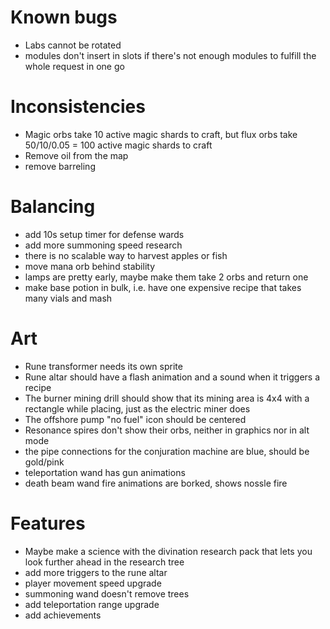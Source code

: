 # Known bugs

* Labs cannot be rotated
* modules don't insert in slots if there's not enough modules to fulfill the
  whole request in one go

# Inconsistencies

* Magic orbs take 10 active magic shards to craft, but flux orbs take 50/10/0.05 = 100 active magic shards to craft
* Remove oil from the map
* remove barreling

# Balancing

* add 10s setup timer for defense wards
* add more summoning speed research
* there is no scalable way to harvest apples or fish
* move mana orb behind stability
* lamps are pretty early, maybe make them take 2 orbs and return one
* make base potion in bulk, i.e. have one expensive recipe that takes many
  vials and mash

# Art

* Rune transformer needs its own sprite
* Rune altar should have a flash animation and a sound when it triggers a recipe
* The burner mining drill should show that its mining area is 4x4 with a rectangle while placing, just as the electric miner does
* The offshore pump "no fuel" icon should be centered
* Resonance spires don't show their orbs, neither in graphics nor in alt mode
* the pipe connections for the conjuration machine are blue, should be gold/pink
* teleportation wand has gun animations
* death beam wand fire animations are borked, shows nossle fire

# Features

* Maybe make a science with the divination research pack that lets you look
  further ahead in the research tree
* add more triggers to the rune altar
* player movement speed upgrade
* summoning wand doesn't remove trees
* add teleportation range upgrade
* add achievements
